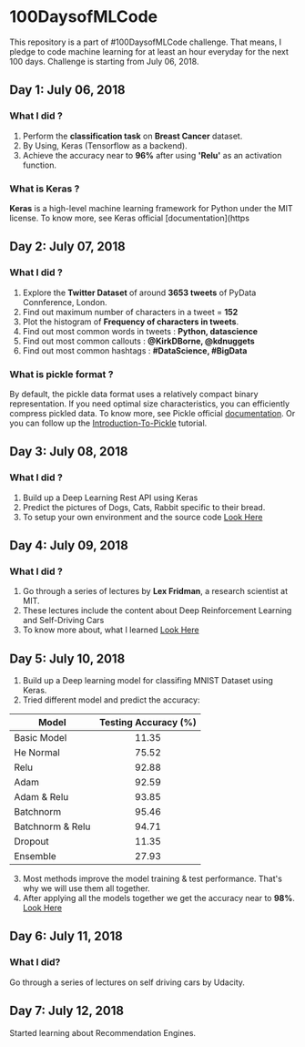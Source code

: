 # 100DaysofMLCode
This repository is a part of #100DaysofMLCode challenge. That means, I pledge to code machine learning for at least an hour everyday for the next 100 days.
Challenge is starting from July 06, 2018.

## Day 1: July 06, 2018

### What I did ?

1. Perform the <b>classification task</b> on <b>Breast Cancer</b> dataset.
2. By Using, Keras (Tensorflow as a backend).
3. Achieve the accuracy near to <b>96%</b> after using <b>'Relu'</b> as an activation function.

### What is Keras ?

<b>Keras</b> is a high-level machine learning framework for Python under the MIT license.
To know more, see Keras official [documentation](https

## Day 2: July 07, 2018

### What I did ?

1. Explore the <b>Twitter Dataset</b> of around <b>3653 tweets</b> of PyData Connference, London.
2. Find out maximum number of characters in a tweet = <b>152</b>
3. Plot the histogram of <b>Frequency of characters in tweets</b>.
4. Find out most common words in tweets : <b>Python, datascience</b>
5. Find out most common callouts : <b>@KirkDBorne, @kdnuggets</b>
6. Find out most common hashtags : <b>#DataScience, #BigData</b>

### What is pickle format ?

By default, the pickle data format uses a relatively compact binary representation. 
If you need optimal size characteristics, you can efficiently compress pickled data.
To know more, see Pickle official [documentation](https://docs.python.org/3/library/pickle.html#data-stream-format).
Or you can follow up the [Introduction-To-Pickle](https://github.com/Praneet460/100DaysofMLCode/blob/master/Pickle/pickle.ipynb) tutorial.


## Day 3: July 08, 2018

### What I did ?

1. Build up a Deep Learning Rest API using Keras
2. Predict the pictures of Dogs, Cats, Rabbit specific to their bread.
3. To setup your own environment and the source code [Look Here](https://github.com/Praneet460/100DaysofMLCode/tree/master/July_08_2018)


## Day 4: July 09, 2018

### What I did ?

1. Go through a series of lectures by <b>Lex Fridman</b>, a research scientist at MIT.
2. These lectures include the content about Deep Reinforcement Learning and Self-Driving Cars
3. To know more about, what I learned [Look Here](https://github.com/Praneet460/100DaysofMLCode/tree/master/July_09_2018)

## Day 5: July 10, 2018

1. Build up a Deep learning model for classifing MNIST Dataset using Keras.
2. Tried different model and predict the accuracy:

| Model         | Testing Accuracy (%) | 
| ------------- |:----------------:    | 
| Basic Model   | 11.35                | 
| He Normal     | 75.52                | 
| Relu          | 92.88                | 
| Adam          | 92.59                | 
| Adam & Relu   | 93.85                | 
| Batchnorm     | 95.46                |
| Batchnorm & Relu | 94.71                |
| Dropout       | 11.35                |
| Ensemble      | 27.93                |

3. Most methods improve the model training & test performance. That's why we will use them all together.
4. After applying all the models together we get the accuracy near to <b>98%</b>. [Look Here](https://github.com/Praneet460/100DaysofMLCode/blob/master/July_10_2018/Final_Model.ipynb)


## Day 6: July 11, 2018

### What I did?

Go through a series of lectures on self driving cars by Udacity.

## Day 7: July 12, 2018

Started learning about Recommendation Engines.
